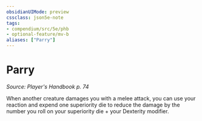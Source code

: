 ```yaml
---
obsidianUIMode: preview
cssclass: json5e-note
tags:
- compendium/src/5e/phb
- optional-feature/mv-b
aliases: ["Parry"]
---
```

# Parry
*Source: Player's Handbook p. 74* 

When another creature damages you with a melee attack, you can use your reaction and expend one superiority die to reduce the damage by the number you roll on your superiority die + your Dexterity modifier.